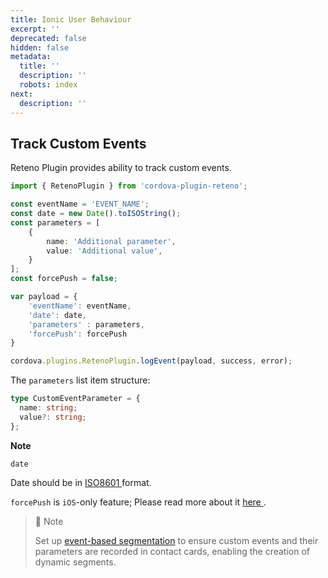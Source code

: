 ```yaml
---
title: Ionic User Behaviour
excerpt: ''
deprecated: false
hidden: false
metadata:
  title: ''
  description: ''
  robots: index
next:
  description: ''
---
```

## Track Custom Events

Reteno Plugin provides ability to track custom events.

```typescript
import { RetenoPlugin } from 'сordova-plugin-reteno';

const eventName = 'EVENT_NAME';
const date = new Date().toISOString();
const parameters = [
    {
        name: 'Additional parameter',
        value: 'Additional value',
    }
];
const forcePush = false;

var payload = { 
    'eventName': eventName, 
    'date': date, 
    'parameters' : parameters, 
    'forcePush': forcePush
}

cordova.plugins.RetenoPlugin.logEvent(payload, success, error);
```

The `parameters` list item structure:

```typescript
type CustomEventParameter = {
  name: string;
  value?: string;
};
```

**Note**

`date`

Date should be in <a rel="nofollow" href="https://en.wikipedia.org/wiki/ISO_8601"> ISO8601 </a> format.

`forcePush` is `iOS`-only feature; Please read more about it  <a rel="nofollow" href="https://github.com/reteno-com/reteno-mobile-ios-sdk/blob/b8a9c60da9a41dc7cb22260b6ef8e5a842752b5e/Reteno/Sources/Core/Reteno.swift#L47"> here </a>.

> 📘 Note
> 
> Set up [event-based segmentation](https://yespo.io/support/how-to-use-event-segmentation) to ensure custom events and their parameters are recorded in contact cards, enabling the creation of dynamic segments.